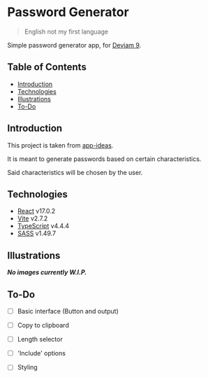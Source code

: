 # Password Generator

> English not my first language

Simple password generator app, for [Devjam 9](https://devjam.vercel.app/).

## Table of Contents

- [Introduction](#introduction)
- [Technologies](#technologies)
- [Illustrations](#illustrations)
- [To-Do](#to-do)

## Introduction

This project is taken from [app-ideas](https://github.com/rickywid/app-ideas).

It is meant to generate passwords based on certain characteristics.

Said characteristics will be chosen by the user.

## Technologies

- [React](https://reactjs.org) v17.0.2
- [Vite](htttps://vitejs.dev) v2.7.2
- [TypeScript](https://www.typescriptlang.org) v4.4.4
- [SASS](https://sass-lang.com/) v1.49.7

## Illustrations

***No images currently W.I.P.***

## To-Do

- [ ] Basic interface (Button and output)
- [ ] Copy to clipboard
- [ ] Length selector
- [ ] 'Include' options
- [ ] Styling

